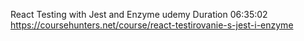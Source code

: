 React Testing with Jest and Enzyme
udemy
Duration 06:35:02
https://coursehunters.net/course/react-testirovanie-s-jest-i-enzyme